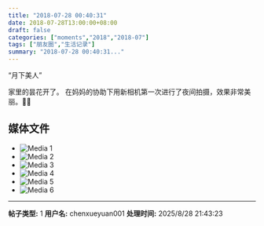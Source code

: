 ```yaml
---
title: "2018-07-28 00:40:31"
date: 2018-07-28T13:00:00+08:00
draft: false
categories: ["moments","2018","2018-07"]
tags: ["朋友圈","生活记录"]
summary: "2018-07-28 00:40:31..."
---
```


“月下美人”

家里的昙花开了。
在妈妈的协助下用新相机第一次进行了夜间拍摄，效果非常美丽。🙏🏻

## 媒体文件

- ![Media 1](/Moments/photos/2018-07-28/201807280040310.jpg)
- ![Media 2](/Moments/photos/2018-07-28/201807280040311.jpg)
- ![Media 3](/Moments/photos/2018-07-28/201807280040312.jpg)
- ![Media 4](/Moments/photos/2018-07-28/201807280040313.jpg)
- ![Media 5](/Moments/photos/2018-07-28/201807280040314.jpg)
- ![Media 6](/Moments/photos/2018-07-28/201807280040315.jpg)

---

**帖子类型:** 1
**用户名:** chenxueyuan001
**处理时间:** 2025/8/28 21:43:23